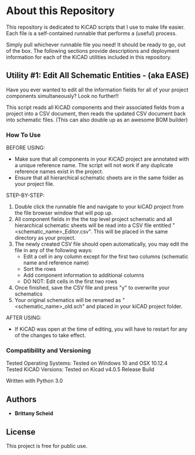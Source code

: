 # About this Repository

This repository is dedicated to KiCAD scripts that I use to make life easier. 
Each file is a self-contained runnable that performs a (useful) process. 

Simply pull whichever runnable file you need! It should be ready to go, out of the box. 
The following sections provide descriptions and deployment information for each of the KiCAD utilities included in this repository. 


## Utility #1: Edit All Schematic Entities - (aka EASE)

Have you ever wanted to edit all the information fields for all of your project components simultaneously? Look no further!!

This script reads all KiCAD components and their associated fields from a project into a CSV document,
then reads the updated CSV document back into schematic files. (This can also double up as an awesome BOM builder)

### How To Use

BEFORE USING: 
* Make sure that all components in your KiCAD project are annotated with a unique reference name. The script will not work if
any duplicate reference names exist in the project.
* Ensure that all hierarchical schematic sheets are in the same folder as your project file.

STEP-BY-STEP:

1. Double click the runnable file and navigate to your kiCAD project from the file browser window that will pop up. 
1. All component fields in the the top level project schematic and all hierarchical schematic sheets will be read into a CSV file entitled "<schematic_name>_Editor.csv". This will be placed in the same directory as your project. 
1. The newly created CSV file should open automatically, you may edit the file in any of the following ways: 
    * Edit a cell in any column except for the first two columns (schematic name and reference name)
    * Sort the rows
    * Add component information to additional columns
    * DO NOT: Edit cells in the first two rows   
1. Once finished, save the CSV file and press "y" to overwrite your schematics
1. Your original schematics will be renamed as "<schematic_name>_old.sch" and placed in your kiCAD project folder. 

AFTER USING:
* If KiCAD was open at the time of editing, you will have to restart for any of the changes to take effect. 

### Compatibility and Versioning

Tested Operating Systems: Tested on Windows 10 and OSX 10.12.4   
Tested KiCAD Versions: Tested on Kicad v4.0.5 Release Build

Written with Python 3.0



## Authors

* **Brittany Scheid**

## License

This project is free for public use. 

